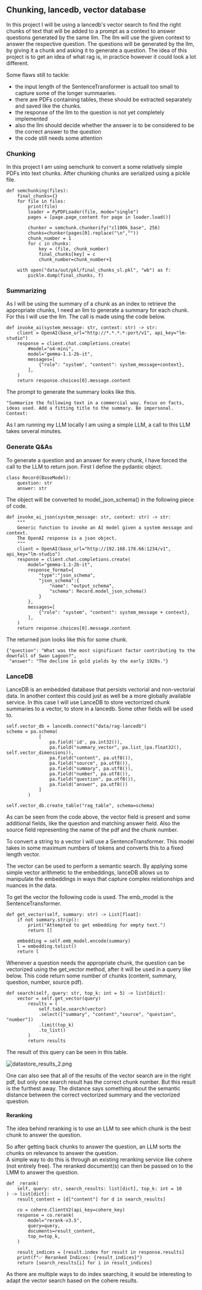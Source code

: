 ## Chunking, lancedb, vector database

In this project I will be using a lancedb's vector search to find the right chunks of text that will be added to a prompt as a context to answer questions generated by the same llm. 
The llm will use the given context to answer the respective question. The questions will be generated by the llm, by giving it a chunk and asking it to generate a question.
The idea of this project is to get an idea of what rag is, in practice however it could look a lot different. 

Some flaws still to tackle: 

- the input length of the SentenceTransformer is actuall too small to capture some of the longer summaaries.
- there are PDFs containing tables, these should be extracted separately and saved like the chunks.
- the response of the llm to the question is not yet completely implemented
- also the llm should decide whether the answer is to be considered to be the correct answer to the question
- the code still needs some attention

### Chunking

In this project I am using semchunk to convert a some relatively simple PDFs into text chunks. 
After chunking chunks are serialized using a pickle file.

```
def semchunking(files):
    final_chunks={}
    for file in files:
        print(file)
        loader = PyPDFLoader(file, mode="single")
        pages = [page.page_content for page in loader.load()]

        chunker = semchunk.chunkerify("cl100k_base", 256)
        chunks=chunker(pages[0].replace("\n",""))
        chunk_number = 1
        for c in chunks:
            key = (file, chunk_number)
            final_chunks[key] = c
            chunk_number=chunk_number+1

    with open("data/out/pkl/final_chunks_sl.pkl", "wb") as f:
        pickle.dump(final_chunks, f)
```

### Summarizing

As I will be using the summary of a chunk as an index to retrieve the appropriate chunks, I need an llm to generate a summary for each chunk.
For this I will use the llm. The call is made using the code below.

```
def invoke_ai(system_message: str, context: str) -> str:
    client = OpenAI(base_url="http://*.*.*.*:port/v1", api_key="lm-studio")
    response = client.chat.completions.create(
        #model="o4-mini",
        model="gemma-1.1-2b-it",
        messages=[
            {"role": "system", "content": system_message+context},
        ],
    )
    return response.choices[0].message.content
```

The prompt to generate the summary looks like this. 

```
"Summarize the following text in a commercial way. Focus on facts, ideas used. Add a fitting title to the summary. Be impersonal.
Context:
```

As I am running my LLM locally I am using a simple LLM, a call to this LLM takes several minutes.

### Generate Q&As

To generate a question and an answer for every chunk, I have forced the call to the LLM to return json.
First I define the pydantic object.

```
class Record(BaseModel):
    question: str
    answer: str
```

The object will be converted to model_json_schema() in the following piece of code.

```
def invoke_ai_json(system_message: str, context: str) -> str:
    """
    Generic function to invoke an AI model given a system message and context. 
    The OpenAI response is a json object.
    """
    client = OpenAI(base_url="http://192.168.178.66:1234/v1", api_key="lm-studio")
    response = client.chat.completions.create(
        model="gemma-1.1-2b-it",
        response_format={
            "type":"json_schema",
            "json_schema":{
                "name": "output_schema",
                "schema": Record.model_json_schema()
            }
        },
        messages=[
            {"role": "system", "content": system_message + context},
        ],
    )
    return response.choices[0].message.content
```

The returned json looks like this for some chunk.

```
{"question": "What was the most significant factor contributing to the downfall of Swan Lagoon?",
 "answer": "The decline in gold yields by the early 1920s."}
```

### LanceDB

LanceDB is an embedded database that persists vectorial and non-vectorial data. In another context this could just as well be a more globally available service. 
In this case I will use LanceDB to store vectorrized chunk summaries to a vector, to store in a lancedb. Some other fields will be used to.

```
self.vector_db = lancedb.connect("data/rag-lancedb")
schema = pa.schema(
            [
                pa.field('id', pa.int32()),
                pa.field("summary_vector", pa.list_(pa.float32(), self.vector_dimensions)),
                pa.field("content", pa.utf8()),
                pa.field("source", pa.utf8()),
                pa.field("summary", pa.utf8()),
                pa.field("number", pa.utf8()),
                pa.field("question", pa.utf8()),
                pa.field("answer", pa.utf8())
            ]
        )

self.vector_db.create_table("rag_table", schema=schema)
```
As can be seen from the code above, the vector field is present and some additional fields, like the question and matching answer field. Also the source field representing the name of the pdf and the chunk number.

To convert a string to a vector I will use a SentenceTransformer. This model takes in some maximum numbers of tokens and converts this to a fixed length vector.

The vector can be used to perform a semantic search. By applying some simple vector arithmetic to the embeddings, lanceDB allows us to manipulate the embeddings in ways that capture complex relationships and nuances in the data.
 
To get the vector the following code is used. The emb_model is the SentenceTransformer.

```
def get_vector(self, summary: str) -> List[float]:
    if not summary.strip():
        print("Attempted to get embedding for empty text.")
        return []

    embedding = self.emb_model.encode(summary)
    l = embedding.tolist()
    return l
```

Whenever a question needs the appropriate chunk, the question can be vectorized using the get_vector method, after it will be used in a query like below.
This code return some number of chunks (content, summary, question, number, source pdf).

```
def search(self, query: str, top_k: int = 5) -> list[dict]:
    vector = self.get_vector(query)
        results = (
            self.table.search(vector)
            .select(["summary", "content","source", "question", "number"])
            .limit(top_k)
            .to_list()
        )
        return results
```

The result of this query can be seen in this table.

![datastore_results_2.png](data/out/eval/datastore_results_2.png)

One can also see that all of the results of the vector search are in the right pdf, but only one search result has the correct chunk number. But this result is the furthest away. 
The distance says something about the semantic distance between the correct vectorized summary and the vectorized question.

#### Reranking

The idea behind reranking is to use an LLM to see which chunk is the best chunk to answer the question.

So after getting back chunks to answer the question, an LLM sorts the chunks on relevance to answer the question.  
A simple way to do this is through an existing reranking service like cohere (not entirely free).
The reranked document(s) can then be passed on to the LMM to answer the question.

```
def _rerank(
    self, query: str, search_results: list[dict], top_k: int = 10
) -> list[dict]:
    result_content = [d["content"] for d in search_results]

    co = cohere.ClientV2(api_key=cohere_key)
    response = co.rerank(
        model="rerank-v3.5",
        query=query,
        documents=result_content,
        top_n=top_k,
    )

    result_indices = [result.index for result in response.results]
    print(f"✅ Reranked Indices: {result_indices}")
    return [search_results[i] for i in result_indices]
```


As there are multiple ways to do index searching, it would be interesting to adapt the vector search based on the cohere results.